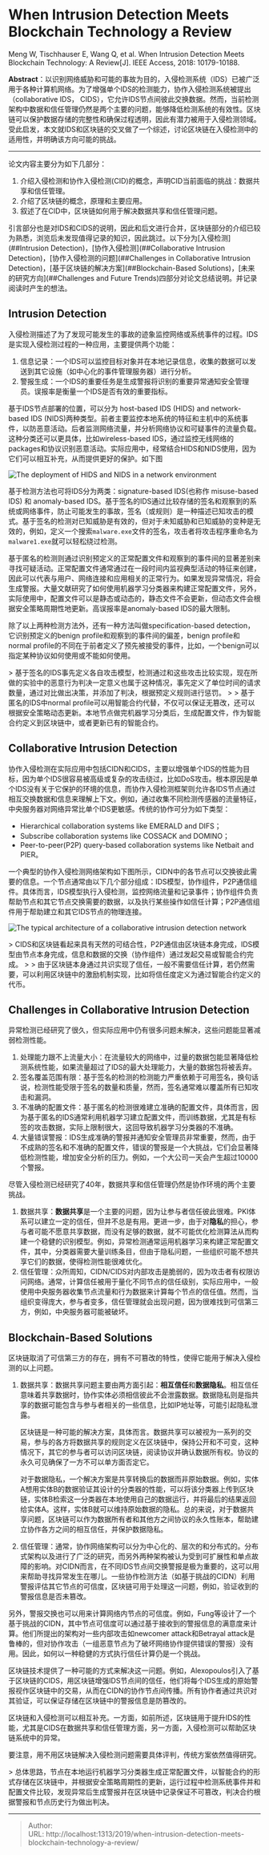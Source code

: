 # When Intrusion Detection Meets Blockchain Technology a Review


Meng W, Tischhauser E, Wang Q, et al. When Intrusion Detection Meets Blockchain Technology: A Review[J]. IEEE Access, 2018: 10179-10188.

**Abstract**：以识别网络威胁和可能的事故为目的，入侵检测系统（IDS）已被广泛用于各种计算机网络。为了增强单个IDS的检测能力，协作入侵检测系统被提出（collaborative IDS， CIDS），它允许IDS节点间彼此交换数据。然而，当前检测架构中数据和信任管理仍然是两个主要的问题，能够降低检测系统的有效性。区块链可以保护数据存储的完整性和确保过程透明，因此有潜力被用于入侵检测领域。受此启发，本文就IDS和区块链的交叉做了一个综述，讨论区块链在入侵检测中的适用性，并明确该方向可能的挑战。

-----

论文内容主要分为如下几部分：

1. 介绍入侵检测和协作入侵检测(CID)的概念，声明CID当前面临的挑战：数据共享和信任管理。
2. 介绍了区块链的概念，原理和主要应用。
3. 叙述了在CID中，区块链如何用于解决数据共享和信任管理问题。

引言部分也是对IDS和CIDS的说明，因此和后文进行合并，区块链部分的介绍已较为熟悉，浏览后未发现值得记录的知识，因此跳过。以下分为[入侵检测](##Intrusion Detection)，[协作入侵检测](##Collaborative Intrusion Detection)，[协作入侵检测的问题](##Challenges in Collaborative Intrusion Detection)，[基于区块链的解决方案](##Blockchain-Based Solutions)，[未来的研究方向](##Challenges and Future Trends)四部分对论文总结说明。并记录阅读时产生的想法。

## Intrusion Detection

入侵检测描述了为了发现可能发生的事故的迹象监控网络或系统事件的过程。IDS是实现入侵检测过程的一种应用，主要提供两个功能：

1. 信息记录：一个IDS可以监控目标对象并在本地记录信息，收集的数据可以发送到其它设施（如中心化的事件管理服务器）进行分析。
2. 警报生成：一个IDS的重要任务是生成警报将识别的重要异常通知安全管理员。误报率是衡量一个IDS是否有效的重要指标。

基于IDS节点部署的位置，可以分为 host-based IDS (HIDS) and network-based IDS (NIDS)两种类型。前者主要监控本地系统的特征和主机中的系统事件，以防恶意活动。后者监测网络流量，并分析网络协议和可疑事件的流量负载。这种分类还可以更具体，比如wireless-based IDS，通过监控无线网络的packages和协议识别恶意活动。实际应用中，经常结合HIDS和NIDS使用，因为它们可以相互补充，从而提供更好的保护。如下图

![The deployment of HIDS and NIDS in a network environment](https://ieeexplore.ieee.org/mediastore_new/IEEE/content/media/6287639/8274985/8274922/meng1-2799854-small.gif)

基于检测方法也可将IDS分为两类：signature-based IDS(也称作 misuse-based IDS) 和 anomaly-based IDS。基于签名的IDS通过比较存储的签名和观察到的系统或网络事件，防止可能发生的事故，签名（或规则）是一种描述已知攻击的模式。基于签名的检测对已知威胁是有效的，但对于未知威胁和已知威胁的变种是无效的，例如，定义一个搜索`malware.exe`文件的签名，攻击者将攻击程序重命名为`malware1.exe`就可以轻松绕过检测。

基于匿名的检测则通过识别预定义的正常配置文件和观察到的事件间的显著差别来寻找可疑活动。正常配置文件通常通过在一段时间内监视典型活动的特征来创建，因此可以代表与用户、网络连接和应用相关的正常行为。如果发现异常情况，将会生成警报。大量文献研究了如何使用机器学习分类器来构建正常配置文件，另外，实际使用中，配置文件可以是静态或动态的，静态文件不会更新，但动态文件会根据安全策略周期性地更新。高误报率是anomaly-based IDS的最大限制。

除了以上两种检测方法外，还有一种方法叫做specification-based detection，它识别预定义的benign profile和观察到的事件间的偏差，benign profile和normal profile的不同在于前者定义了预先被接受的事件，比如，一个benign可以指定某种协议如何使用或不能如何使用。

&gt; 基于签名的IDS事先定义各自攻击模型，检测通过和这些攻击比较实现，现在所做的实验中的恶意行为判决一定意义也属于这种情况，事先定义了单位时间的请求数量，通过对比做出决策，并添加了判决，根据预定义规则进行惩罚。
&gt;
&gt; 基于匿名的IDS中normal profile可以用智能合约代替，不仅可以保证无篡改，还可以根据安全策略动态更新。本地节点做完机器学习分类后，生成配置文件，作为智能合约定义到区块链中，或者更新已有的智能合约。

## Collaborative Intrusion Detection

协作入侵检测在实际应用中包括CIDN和CIDS，主要以增强单个IDS的性能为目标，因为单个IDS很容易被高级或复杂的攻击绕过，比如DoS攻击。根本原因是单个IDS没有关于它保护的环境的信息，而协作入侵检测框架则允许各IDS节点通过相互交换数据和信息来理解上下文。例如，通过收集不同检测传感器的流量特征，中央服务器对网络异常比单个IDS更敏感。传统的协作可分为如下类型：

- Hierarchical collaboration systems like EMERALD and DIFS；
- Subscribe collaboration systems like COSSACK and DOMINO；
- Peer-to-peer(P2P) query-based collaboration systems like Netbait and PIER。

一个典型的协作入侵检测网络架构如下图所示，CIDN中的各节点可以交换彼此需要的信息。一个节点通常由以下几个部分组成：IDS模型，协作组件，P2P通信组件。具体而言，IDS模型执行入侵检测，监控网络流量和记录事件；协作组件负责帮助节点和其它节点交换需要的数据，以及执行某些操作如信任计算；P2P通信组件用于帮助建立和其它IDS节点的物理连接。

![The typical architecture of a collaborative intrusion detection network](https://ieeexplore.ieee.org/mediastore_new/IEEE/content/media/6287639/8274985/8274922/meng2-2799854-small.gif)

&gt; CIDS和区块链看起来具有天然的可结合性，P2P通信由区块链本身完成，IDS模型由节点本身完成，信息和数据的交换（协作组件）通过发起交易或智能合约完成。
&gt;
&gt; 由于区块链本身通过共识实现了信任，一般不需要信任计算，若仍然需要，可以利用区块链中的激励机制实现，比如将信任度定义为通过智能合约定义的代币。

## Challenges in Collaborative Intrusion Detection

异常检测已经研究了很久，但实际应用中仍有很多问题未解决，这些问题能显著减弱检测性能。

1. 处理能力跟不上流量大小：在流量较大的网络中，过量的数据包能显著降低检测系统性能，如果流量超过了IDS的最大处理能力，大量的数据包将被丢弃。
2. 签名覆盖范围有限：基于签名的检测的检测能力严重依赖于可用签名，换句话说，检测性能受限于签名的数量和质量，然而，签名通常难以覆盖所有已知攻击和漏洞。
3. 不准确的配置文件：基于匿名的检测很难建立准确的配置文件，具体而言，因为基于匿名的IDS通常利用机器学习建立配置文件，而训练数据，尤其是有标签的攻击数据，实际上限制很大，这回导致机器学习分类器的不准确。
4. 大量错误警报：IDS生成准确的警报并通知安全管理员非常重要，然而，由于不成熟的签名和不准确的配置文件，错误的警报是一个大挑战，它们会显著降低检测性能，增加安全分析的压力。例如，一个大公司一天会产生超过10000个警报。

尽管入侵检测已经研究了40年，数据共享和信任管理仍然是协作环境的两个主要挑战。

1. 数据共享：**数据共享**是一个主要的问题，因为让参与者信任彼此很难。PKI体系可以建立一定的信任，但并不总是有用。更进一步，由于对**隐私**的担心，参与者可能不愿意共享数据，而没有足够的数据，就不可能优化检测算法从而构建一个稳健的识别模型。例如，异常检测通常运用机器学习来构建正常配置文件，其中，分类器需要大量训练条目，但由于隐私问题，一些组织可能不想共享它们的数据，使得检测性能很难优化。
2. 信任管理：众所周知，CIDN/CIDS对内部攻击是脆弱的，因为攻击者有权限访问网络。通常，计算信任被用于量化不同节点的信任级别，实际应用中，一般使用中央服务器收集节点流量和行为数据来计算每个节点的信任值。然而，当组织变得庞大，参与者变多，信任管理就会出现问题，因为很难找到可信第三方，例如，中央服务器可能被破坏。

## Blockchain-Based Solutions

区块链取消了可信第三方的存在，拥有不可篡改的特性，使得它能用于解决入侵检测的以上问题。

1. 数据共享：数据共享问题主要由两方面引起：**相互信任**和**数据隐私**。相互信任意味着共享数据时，协作实体必须相信彼此不会泄露数据。数据隐私则是指共享的数据可能包含与参与者相关的一些信息，比如IP地址等，可能引起隐私泄露。

    区块链是一种可能的解决方案，具体而言。数据共享可以被视为一系列的交易，参与的各方将数据共享的规则定义在区块链中，保持公开和不可变，这种情况下，其它的参与者可以访问区块链，阅读协议并确认数据所有权。协议的永久可见确保了一方不可以单方面否定它。

    对于数据隐私，一个解决方案是共享转换后的数据而非原始数据。例如，实体A想用实体B的数据验证其设计的分类器的性能，可以将该分类器上传到区块链，实体B检索这一分类器在本地使用自己的数据运行，并将最后的结果返回给实体A。这样，实体B就可以维持原始数据的隐私。总的来说，对于数据共享问题，区块链可以作为数据所有者和其他方之间协议的永久性账本，帮助建立协作各方之间的相互信任，并保护数据隐私。

2. 信任管理：通常，协作网络架构可以分为中心化的、层次的和分布式的。分布式架构以及进行了广泛的研究，而另外两种架构被认为受到可扩展性和单点故障的影响。对CIDN而言，在不同IDS节点间交换警报是极为重要的，这可以用来帮助寻找异常发生在哪儿。一些协作检测方法（如基于挑战的CIDN）利用警报评估其它节点的可信度，区块链可用于处理这一问题，例如，验证收到的警报信息是否未篡改。

另外，警报交换也可以用来计算网络内节点的可信度。例如，Fung等设计了一个基于挑战的CIDN，其中节点可信度可以通过基于接收到的警报信息的满意度来计算。他们所提出的架构对一些内部攻击如newcomer attack和Betrayal attack是鲁棒的，但对协作攻击（一组恶意节点为了破坏网络协作提供错误的警报）没有用。因此，如何以一种稳健的方式执行信任计算仍是一个挑战。

区块链技术提供了一种可能的方式来解决这一问题。例如，Alexopoulos引入了基于区块链的CIDS，用区块链增强IDS节点间的信任，他们将每个IDS生成的原始警报视作区块链中的交易，从而在CIDN的协作节点间传播。所有协作者通过共识对其验证，可以保证存储在区块链中的警报信息是防篡改的。

区块链和入侵检测可以相互补充。一方面，如前所述，区块链用于提升IDS的性能，尤其是CIDS在数据共享和信任管理方面，另一方面，入侵检测可以帮助区块链系统中的异常。

要注意，用不用区块链解决入侵检测问题需要具体评判，传统方案依然值得研究。

&gt; 总体思路，节点在本地运行机器学习分类器生成正常配置文件，以智能合约的形式存储在区块链中，并根据安全策略周期性的更新，运行过程中检测系统事件并和配置文件比较，发现异常后生成警报并在区块链中记录保证不可篡改，判决合约根据警报和节点历史行为做出判决。


---

> Author:   
> URL: http://localhost:1313/2019/when-intrusion-detection-meets-blockchain-technology-a-review/  

